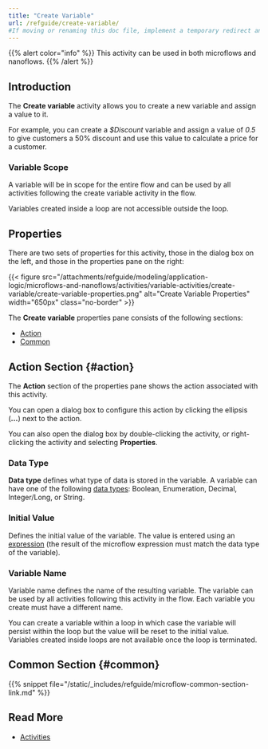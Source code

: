 ```yaml
---
title: "Create Variable"
url: /refguide/create-variable/
#If moving or renaming this doc file, implement a temporary redirect and let the respective team know they should update the URL in the product. See Mapping to Products for more details.
---
```


{{% alert color="info" %}}
This activity can be used in both microflows and nanoflows.
{{% /alert %}}

## Introduction

The **Create variable** activity allows you to create a new variable and assign a value to it. 

For example, you can create a *$Discount* variable and assign a value of *0.5* to give customers a 50% discount and use this value to calculate a price for a customer.

### Variable Scope

A variable will be in scope for the entire flow and can be used by all activities following the create variable activity in the flow.

Variables created inside a loop are not accessible outside the loop.

## Properties

There are two sets of properties for this activity, those in the dialog box on the left, and those in the properties pane on the right:

{{< figure src="/attachments/refguide/modeling/application-logic/microflows-and-nanoflows/activities/variable-activities/create-variable/create-variable-properties.png" alt="Create Variable Properties" width="650px" class="no-border" >}}

The **Create variable** properties pane consists of the following sections:

* [Action](#action)
* [Common](#common)

## Action Section {#action}

The **Action** section of the properties pane shows the action associated with this activity.

You can open a dialog box to configure this action by clicking the ellipsis (**…**) next to the action.

You can also open the dialog box by double-clicking the activity, or right-clicking the activity and selecting **Properties**.

### Data Type

**Data type** defines what type of data is stored in the variable. A variable can have one of the following [data types](/refguide/data-types/): Boolean, Enumeration, Decimal, Integer/Long, or String.

### Initial Value

Defines the initial value of the variable. The value is entered using an [expression](/refguide/expressions/) (the result of the microflow expression must match the data type of the variable).

### Variable Name

Variable name defines the name of the resulting variable. The variable can be used by all activities following this activity in the flow. Each variable you create must have a different name.

You can create a variable within a loop in which case the variable will persist within the loop but the value will be reset to the initial value. Variables created inside loops are not available once the loop is terminated.

## Common Section {#common}

{{% snippet file="/static/_includes/refguide/microflow-common-section-link.md" %}}

## Read More

* [Activities](/refguide/activities/)
